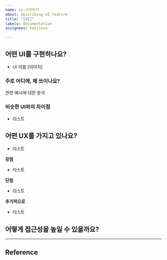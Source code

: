 ```yaml
---
name: ui-시작하기
about: Describing UI feature
title: "[UI]"
labels: documentation
assignees: heejinna

---
```


## 어떤 UI를 구현하나요?
- UI 이름
[이미지]

### 주로 어디에, 왜 쓰이나요?
관련 예시에 대한 분석

### 비슷한 UI와의 차이점
- 리스트

## 어떤 UX를 가지고 있나요?
- 리스트

**장점**
- 리스트

**단점**
- 리스트

**추가적으로**
- 리스트

## 어떻게 접근성을 높일 수 있을까요?


---
## Reference
